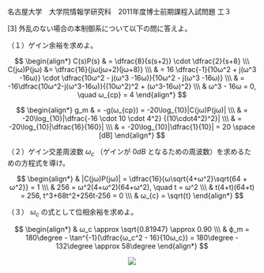名古屋大学　大学院情報学研究科　2011年度博士前期課程入試問題 工３

\[3] 外乱のない場合の本制御系について以下の問に答えよ。

（１）ゲイン余裕を求めよ。

$$
    \begin{align*}
        C(s)P(s) & = \dfrac{8}{s(s+2)} \cdot \dfrac{2}{s+8} \\\
        C(jω)P(jω) &= \dfrac{16}{jω(jω+2)(jω+8)} \\\ 
        & = 16 \dfrac{-1}{10ω^2 + j(ω^3 -16ω)} \cdot \dfrac{10ω^2 - j(ω^3 -16ω)}{10ω^2 - j(ω^3  -16ω)} \\\ 
        & = -16\dfrac{10ω^2-j(ω^3-16ω)}{(10ω^2)^2 + (ω^3-16ω)^2} \\\ 
        & ω^3 - 16ω = 0, \quad ω_{cp} = 4
    \end{align*}
$$

$$
    \begin{align*}
        g_m & = -g(ω_{cp}) = -20\log_{10}|C(jω)P(jω)| \\\
        & = -20\log_{10}|\dfrac{-16 \cdot 10 \cdot 4^2} {(10\cdot4^2)^2}| \\\
        & = -20\log_{10}|\dfrac{16}{160}| \\\
        & = -20\log_{10}|\dfrac{1}{10}| = 20 \space [dB]
    \end{align*}
$$

（２）ゲイン交差周波数 $ω_c$ （ゲインが $0dB$ となるための周波数）を求めるための方程式を導け。

$$
    \begin{align*}
        & |C(jω)P(jω)| = \dfrac{16}{ω\sqrt{4+ω^2}\sqrt{64 + ω^2}} = 1 \\\
        & 256 = ω^2(4+ω^2)(64+ω^2), \quad t = ω^2 \\\
        & t(4+t)(64+t) = 256, t^3+68t^2+256t-256 = 0 \\\
        & ω_{c} = \sqrt{t}
    \end{align*}
$$

（３） $ω_c$ の式として位相余裕を求めよ。

$$
    \begin{align*}
        & ω_c \approx \sqrt{0.81947} \approx 0.90 \\\
        & ϕ_m = 180\degree - \tan^{-1}(\dfrac{ω_c^2 - 16}{10ω_c}) = 180\degree - 132\degree \approx 58\degree
    \end{align*}
$$

<p align="center">
    <img src="https://gcdnb.pbrd.co/images/KJxOydzvxOl4.png?o=1"/>
</p>
